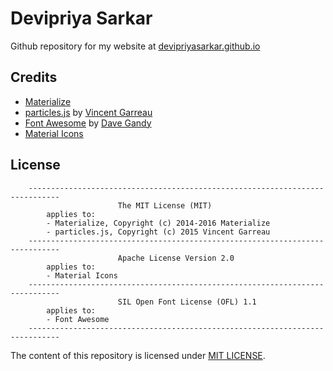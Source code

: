 # Devipriya Sarkar
Github repository for my website at [devipriyasarkar.github.io](https://devipriyasarkar.github.io/)

## Credits
* [Materialize](http://next.materializecss.com/)
* [particles.js](http://vincentgarreau.com/particles.js/) by [Vincent Garreau](http://vincentgarreau.com/en)
* [Font Awesome](http://fontawesome.io) by [Dave Gandy](https://twitter.com/davegandy)
* [Material Icons](https://material.io/icons/)

## License
```
	-----------------------------------------------------------------------------
                        The MIT License (MIT)
        applies to: 
        - Materialize, Copyright (c) 2014-2016 Materialize
        - particles.js, Copyright (c) 2015 Vincent Garreau
	-----------------------------------------------------------------------------
                        Apache License Version 2.0
        applies to: 
        - Material Icons
	-----------------------------------------------------------------------------
	                    SIL Open Font License (OFL) 1.1
        applies to: 
        - Font Awesome
	-----------------------------------------------------------------------------
```

The content of this repository is licensed under [MIT LICENSE](LICENSE).